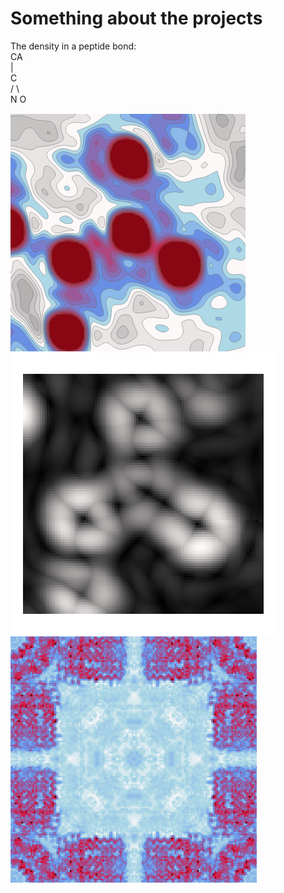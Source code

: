 # Something about the projects

The density in a peptide bond:  
     CA  
     |  
     C  
    / \\  
  N     O  
    
![image info](./assets/density.png)  
![image info](./assets/radient.png)  
![image info](./assets/cross.png)  
